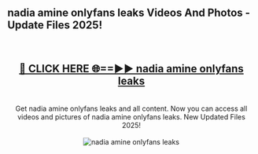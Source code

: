 <h2>nadia amine onlyfans leaks Videos And Photos - Update Files 2025!</h2>
<br>
<div align="center">
<h2><a href="https://linkcuts.com/hfmhzwbr" rel="nofollow">🔴 CLICK HERE 🌐==►► nadia amine onlyfans leaks</a></h2>
<br>
Get nadia amine onlyfans leaks and all content. Now you can access all videos and pictures of nadia amine onlyfans leaks. New Updated Files 2025!
<br>
<br>
<a href="https://linkcuts.com/hfmhzwbr" rel="nofollow" data-target="animated-image.originalLink"><img src="https://i.ibb.co.com/WyWwxjT/player-gif2.gif" alt="nadia amine onlyfans leaks" style="max-width: 100%; display: inline-block;" data-target="animated-image.originalImage"></a>
</div>
<br>